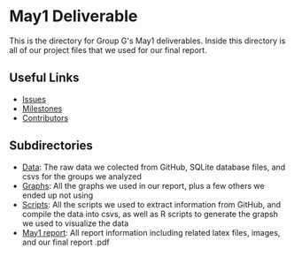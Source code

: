 # May1 Deliverable

This is the directory for Group G's May1 deliverables. Inside this directory is all of our project files that we used for our final report.

## Useful Links

- [Issues](https://github.com/cleebp/csc-510-group-g/issues)
- [Milestones](https://github.com/cleebp/csc-510-group-g/milestones)
- [Contributors](https://github.com/cleebp/csc-510-group-g/graphs/contributors)

## Subdirectories

- [Data](https://github.com/cleebp/csc-510-group-g/tree/master/may1/data): The raw data we colected from GitHub, SQLite database files, and csvs for the groups we analyzed
- [Graphs](https://github.com/cleebp/csc-510-group-g/tree/master/may1/rstuff): All the graphs we used in our report, plus a few others we ended up not using
- [Scripts](https://github.com/cleebp/csc-510-group-g/blob/master/may1/scripts): All the scripts we used to extract information from GitHub, and compile the data into csvs, as well as R scripts to generate the grapsh we used to visualize the data
- [May1 report](https://github.com/cleebp/csc-510-group-g/tree/master/may1/report): All report information including related latex files, images, and our final report .pdf
